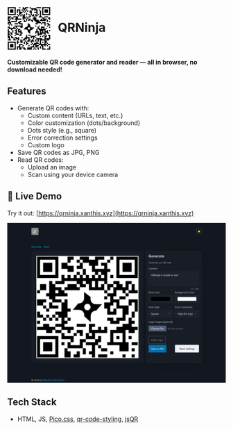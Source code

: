 <h1>
  <img src="./qrninja/public/qrninja-code.svg" alt="QRNinja icon" width="100" height="100" style="vertical-align: middle; margin-right: 10px;">
  QRNinja
</h1>

**Customizable QR code generator and reader — all in browser, no download needed!**

## Features

- Generate QR codes with:
  - Custom content (URLs, text, etc.)
  - Color customization (dots/background)
  - Dots style (e.g., square)
  - Error correction settings
  - Custom logo
- Save QR codes as JPG, PNG
- Read QR codes:
  - Upload an image
  - Scan using your device camera

## 🚀 Live Demo

Try it out: [https://qrninja.xanthis.xyz](https://qrninja.xanthis.xyz)

![Screenshot of QRNinja](./screenshot.png)

## Tech Stack

- HTML, JS, [Pico.css](https://picocss.com/), [qr-code-styling](https://www.npmjs.com/package/qr-code-styling), [jsQR](https://www.npmjs.com/package/jsqr)


